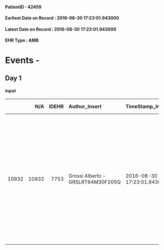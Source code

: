 
#### PatientID : 42459
#### Earliest Date on Record : 2016-08-30 17:23:01.943000
#### Latest Date on Record : 2016-08-30 17:23:01.943000
#### EHR Type : AMB

# Events - 

## Day 1

#### input
|       |    N/A |   IDEHR | Author_Insert                     | TimeStamp_Insert           | EHRType   |   PatientID |   IDDigitalSignDocument | persone_vicine   |   Unnamed: 0_x.1 |   IDANAMNESI_SOCIALE | Patient   | FamigliaAltro   | Paziente_T   | FamigliaAltro_T   |   Non_Rilevabile_x.1 | Note_Non_Rilevabile_x.1   | opt_Problemi   | Note_I                                                                                                                                                                                                                                          | chk_contr_sintomi   | opt_paziente_a   | opt_famiglia_a   | opt_adeguatezza   | ds_note_ad                                                                             | opt_paziente_solo   | opt_presente_assente   | Presenza_minori   | Caregiver_principale   | opt_capacita     | opt_risorse_ec   | ds_note_prio                                 | opt_paziente_ad   | opt_caregiver_ad   | opt_inv_civile            | Needs                   | Domestic partnership   | Fragility                    |
|------:|-------:|--------:|:----------------------------------|:---------------------------|:----------|------------:|------------------------:|:-----------------|-----------------:|---------------------:|:----------|:----------------|:-------------|:------------------|---------------------:|:--------------------------|:---------------|:------------------------------------------------------------------------------------------------------------------------------------------------------------------------------------------------------------------------------------------------|:--------------------|:-----------------|:-----------------|:------------------|:---------------------------------------------------------------------------------------|:--------------------|:-----------------------|:------------------|:-----------------------|:-----------------|:-----------------|:---------------------------------------------|:------------------|:-------------------|:--------------------------|:------------------------|:-----------------------|:-----------------------------|
| 10932 |  10932 |    7753 | Grossi Alberto - GRSLRT64M30F205Q | 2016-08-30 17:23:01.943000 | AMB       |       42459 |                  476870 | N/A              |             4054 |                 2627 | Si#1      | Si#1            | Parziale#2   | Si#1              |                    0 | NR                        | Si#1           | Il figlio Claudio √® informato ed orientato rispetto ad n percorso di CP mentre il figlio Flavio che convive con la malata sembra in difficolt√† nel capire lo stato di avanzamento della malattia e l'ineluttabilit√† della situazione clinica | controllo sintomi#0 | Congruenti#1     | Congruenti#1     | No#0              | La paziente vive con il figlio Flavio che l'assiste, senza nessun supporto domiciliare | No#0                | Presente#1             | No#0              | figlio Claudio         | Incrementabile#1 | Da valutare#2    | Da valutare le difficolt√† del figlio Flavio | Totale#2          | Totale#2           | in fase di accertamento#2 | Clinici#0;Psicologici#2 | Figli#2                | sovraccarico assistenziale#4 |


